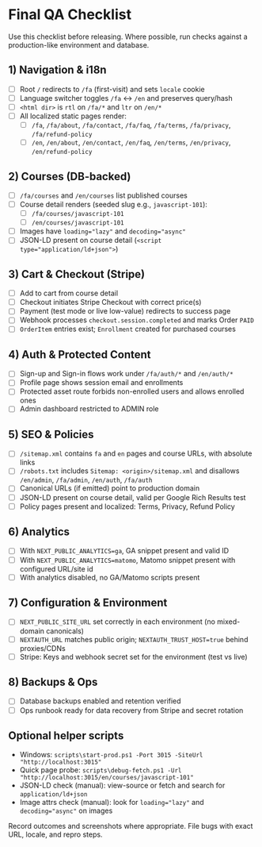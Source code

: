 # Final QA Checklist

Use this checklist before releasing. Where possible, run checks against a production-like environment and database.

## 1) Navigation & i18n
- [ ] Root `/` redirects to `/fa` (first-visit) and sets `locale` cookie
- [ ] Language switcher toggles `/fa` ↔ `/en` and preserves query/hash
- [ ] `<html dir>` is `rtl` on `/fa/*` and `ltr` on `/en/*`
- [ ] All localized static pages render:
  - [ ] `/fa`, `/fa/about`, `/fa/contact`, `/fa/faq`, `/fa/terms`, `/fa/privacy`, `/fa/refund-policy`
  - [ ] `/en`, `/en/about`, `/en/contact`, `/en/faq`, `/en/terms`, `/en/privacy`, `/en/refund-policy`

## 2) Courses (DB-backed)
- [ ] `/fa/courses` and `/en/courses` list published courses
- [ ] Course detail renders (seeded slug e.g., `javascript-101`):
  - [ ] `/fa/courses/javascript-101`
  - [ ] `/en/courses/javascript-101`
- [ ] Images have `loading="lazy"` and `decoding="async"`
- [ ] JSON-LD present on course detail (`<script type="application/ld+json">`)

## 3) Cart & Checkout (Stripe)
- [ ] Add to cart from course detail
- [ ] Checkout initiates Stripe Checkout with correct price(s)
- [ ] Payment (test mode or live low-value) redirects to success page
- [ ] Webhook processes `checkout.session.completed` and marks Order `PAID`
- [ ] `OrderItem` entries exist; `Enrollment` created for purchased courses

## 4) Auth & Protected Content
- [ ] Sign-up and Sign-in flows work under `/fa/auth/*` and `/en/auth/*`
- [ ] Profile page shows session email and enrollments
- [ ] Protected asset route forbids non-enrolled users and allows enrolled ones
- [ ] Admin dashboard restricted to ADMIN role

## 5) SEO & Policies
- [ ] `/sitemap.xml` contains `fa` and `en` pages and course URLs, with absolute links
- [ ] `/robots.txt` includes `Sitemap: <origin>/sitemap.xml` and disallows `/en/admin`, `/fa/admin`, `/en/auth`, `/fa/auth`
- [ ] Canonical URLs (if emitted) point to production domain
- [ ] JSON-LD present on course detail, valid per Google Rich Results test
- [ ] Policy pages present and localized: Terms, Privacy, Refund Policy

## 6) Analytics
- [ ] With `NEXT_PUBLIC_ANALYTICS=ga`, GA snippet present and valid ID
- [ ] With `NEXT_PUBLIC_ANALYTICS=matomo`, Matomo snippet present with configured URL/site id
- [ ] With analytics disabled, no GA/Matomo scripts present

## 7) Configuration & Environment
- [ ] `NEXT_PUBLIC_SITE_URL` set correctly in each environment (no mixed-domain canonicals)
- [ ] `NEXTAUTH_URL` matches public origin; `NEXTAUTH_TRUST_HOST=true` behind proxies/CDNs
- [ ] Stripe: Keys and webhook secret set for the environment (test vs live)

## 8) Backups & Ops
- [ ] Database backups enabled and retention verified
- [ ] Ops runbook ready for data recovery from Stripe and secret rotation

## Optional helper scripts
- Windows: `scripts\start-prod.ps1 -Port 3015 -SiteUrl "http://localhost:3015"`
- Quick page probe: `scripts\debug-fetch.ps1 -Url "http://localhost:3015/en/courses/javascript-101"`
- JSON-LD check (manual): view-source or fetch and search for `application/ld+json`
- Image attrs check (manual): look for `loading="lazy"` and `decoding="async"` on images

Record outcomes and screenshots where appropriate. File bugs with exact URL, locale, and repro steps.
